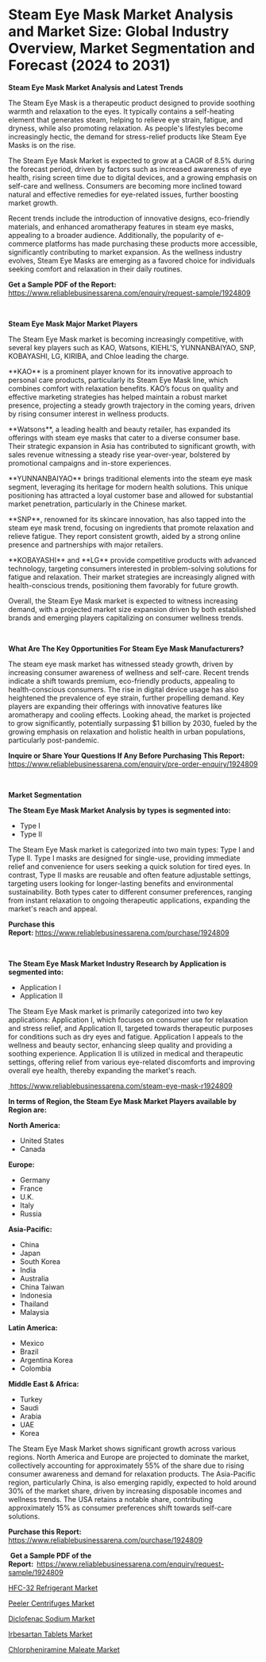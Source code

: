 <p><h1>Steam Eye Mask Market Analysis and Market Size: Global Industry Overview, Market Segmentation and Forecast (2024 to 2031)</h1></p><p><strong>Steam Eye Mask Market Analysis and Latest Trends</strong></p>
<p><p>The Steam Eye Mask is a therapeutic product designed to provide soothing warmth and relaxation to the eyes. It typically contains a self-heating element that generates steam, helping to relieve eye strain, fatigue, and dryness, while also promoting relaxation. As people's lifestyles become increasingly hectic, the demand for stress-relief products like Steam Eye Masks is on the rise.</p><p>The Steam Eye Mask Market is expected to grow at a CAGR of 8.5% during the forecast period, driven by factors such as increased awareness of eye health, rising screen time due to digital devices, and a growing emphasis on self-care and wellness. Consumers are becoming more inclined toward natural and effective remedies for eye-related issues, further boosting market growth. </p><p>Recent trends include the introduction of innovative designs, eco-friendly materials, and enhanced aromatherapy features in steam eye masks, appealing to a broader audience. Additionally, the popularity of e-commerce platforms has made purchasing these products more accessible, significantly contributing to market expansion. As the wellness industry evolves, Steam Eye Masks are emerging as a favored choice for individuals seeking comfort and relaxation in their daily routines.</p></p>
<p><strong>Get a Sample PDF of the Report:&nbsp;</strong> <a href="https://www.reliablebusinessarena.com/enquiry/request-sample/1924809?utm_campaign=1785&utm_medium=2&utm_source=Github&utm_content=ia&utm_term=24102024&utm_id=steam-eye-mask">https://www.reliablebusinessarena.com/enquiry/request-sample/1924809</a></p>
<p>&nbsp;</p>
<p><strong>Steam Eye Mask Major Market Players</strong></p>
<p><p>The Steam Eye Mask market is becoming increasingly competitive, with several key players such as KAO, Watsons, KIEHL'S, YUNNANBAIYAO, SNP, KOBAYASHI, LG, KIRIBA, and Chloe leading the charge. </p><p>**KAO** is a prominent player known for its innovative approach to personal care products, particularly its Steam Eye Mask line, which combines comfort with relaxation benefits. KAO’s focus on quality and effective marketing strategies has helped maintain a robust market presence, projecting a steady growth trajectory in the coming years, driven by rising consumer interest in wellness products.</p><p>**Watsons**, a leading health and beauty retailer, has expanded its offerings with steam eye masks that cater to a diverse consumer base. Their strategic expansion in Asia has contributed to significant growth, with sales revenue witnessing a steady rise year-over-year, bolstered by promotional campaigns and in-store experiences.</p><p>**YUNNANBAIYAO** brings traditional elements into the steam eye mask segment, leveraging its heritage for modern health solutions. This unique positioning has attracted a loyal customer base and allowed for substantial market penetration, particularly in the Chinese market.</p><p>**SNP**, renowned for its skincare innovation, has also tapped into the steam eye mask trend, focusing on ingredients that promote relaxation and relieve fatigue. They report consistent growth, aided by a strong online presence and partnerships with major retailers.</p><p>**KOBAYASHI** and **LG** provide competitive products with advanced technology, targeting consumers interested in problem-solving solutions for fatigue and relaxation. Their market strategies are increasingly aligned with health-conscious trends, positioning them favorably for future growth. </p><p>Overall, the Steam Eye Mask market is expected to witness increasing demand, with a projected market size expansion driven by both established brands and emerging players capitalizing on consumer wellness trends.</p></p>
<p>&nbsp;</p>
<p><strong>What Are The Key Opportunities For Steam Eye Mask Manufacturers?</strong></p>
<p><p>The steam eye mask market has witnessed steady growth, driven by increasing consumer awareness of wellness and self-care. Recent trends indicate a shift towards premium, eco-friendly products, appealing to health-conscious consumers. The rise in digital device usage has also heightened the prevalence of eye strain, further propelling demand. Key players are expanding their offerings with innovative features like aromatherapy and cooling effects. Looking ahead, the market is projected to grow significantly, potentially surpassing $1 billion by 2030, fueled by the growing emphasis on relaxation and holistic health in urban populations, particularly post-pandemic.</p></p>
<p><strong>Inquire or Share Your Questions If Any Before Purchasing This Report:</strong> <a href="https://www.reliablebusinessarena.com/enquiry/pre-order-enquiry/1924809?utm_campaign=1785&utm_medium=2&utm_source=Github&utm_content=ia&utm_term=24102024&utm_id=steam-eye-mask">https://www.reliablebusinessarena.com/enquiry/pre-order-enquiry/1924809</a></p>
<p>&nbsp;</p>
<p><strong>Market Segmentation</strong></p>
<p><strong>The Steam Eye Mask Market Analysis by types is segmented into:</strong></p>
<p><ul><li>Type I</li><li>Type II</li></ul></p>
<p><p>The Steam Eye Mask market is categorized into two main types: Type I and Type II. Type I masks are designed for single-use, providing immediate relief and convenience for users seeking a quick solution for tired eyes. In contrast, Type II masks are reusable and often feature adjustable settings, targeting users looking for longer-lasting benefits and environmental sustainability. Both types cater to different consumer preferences, ranging from instant relaxation to ongoing therapeutic applications, expanding the market's reach and appeal.</p></p>
<p><strong>Purchase this Report:&nbsp;</strong><a href="https://www.reliablebusinessarena.com/purchase/1924809?utm_campaign=1785&utm_medium=2&utm_source=Github&utm_content=ia&utm_term=24102024&utm_id=steam-eye-mask">https://www.reliablebusinessarena.com/purchase/1924809</a></p>
<p>&nbsp;</p>
<p><strong>The Steam Eye Mask Market Industry Research by Application is segmented into:</strong></p>
<p><ul><li>Application I</li><li>Application II</li></ul></p>
<p><p>The Steam Eye Mask market is primarily categorized into two key applications: Application I, which focuses on consumer use for relaxation and stress relief, and Application II, targeted towards therapeutic purposes for conditions such as dry eyes and fatigue. Application I appeals to the wellness and beauty sector, enhancing sleep quality and providing a soothing experience. Application II is utilized in medical and therapeutic settings, offering relief from various eye-related discomforts and improving overall eye health, thereby expanding the market's reach.</p></p>
<p><a href="https://www.reliablebusinessarena.com/steam-eye-mask-r1924809?utm_campaign=1785&utm_medium=2&utm_source=Github&utm_content=ia&utm_term=24102024&utm_id=steam-eye-mask">&nbsp;https://www.reliablebusinessarena.com/steam-eye-mask-r1924809</a></p>
<p><strong>In terms of Region, the Steam Eye Mask Market Players available by Region are:</strong></p>
<p>
    <p> <strong> North America: </strong>
        <ul>
            <li>United States</li>
            <li>Canada</li>
        </ul>
        </p> 
    <p> <strong> Europe: </strong>
        <ul>
            <li>Germany</li>
            <li>France</li>
            <li>U.K.</li>
            <li>Italy</li>
            <li>Russia</li>
        </ul>
        </p> 
    <p> <strong> Asia-Pacific: </strong>
        <ul>
            <li>China</li>
            <li>Japan</li>
            <li>South Korea</li>
            <li>India</li>
            <li>Australia</li>
            <li>China Taiwan</li>
            <li>Indonesia</li>
            <li>Thailand</li>
            <li>Malaysia</li>
        </ul>
        </p> 
    <p> <strong> Latin America: </strong>
        <ul>
            <li>Mexico</li>
            <li>Brazil</li>
            <li>Argentina Korea</li>
            <li>Colombia</li>
        </ul>
        </p> 
    <p> <strong> Middle East & Africa: </strong>
        <ul>
            <li>Turkey</li>
            <li>Saudi</li>
            <li>Arabia</li>
            <li>UAE</li>
            <li>Korea</li>
        </ul>
    </p>
    </p>
<p><p>The Steam Eye Mask Market shows significant growth across various regions. North America and Europe are projected to dominate the market, collectively accounting for approximately 55% of the share due to rising consumer awareness and demand for relaxation products. The Asia-Pacific region, particularly China, is also emerging rapidly, expected to hold around 30% of the market share, driven by increasing disposable incomes and wellness trends. The USA retains a notable share, contributing approximately 15% as consumer preferences shift towards self-care solutions.</p></p>
<p><strong>Purchase this Report: </strong><a href="https://www.reliablebusinessarena.com/purchase/1924809?utm_campaign=1785&utm_medium=2&utm_source=Github&utm_content=ia&utm_term=24102024&utm_id=steam-eye-mask">https://www.reliablebusinessarena.com/purchase/1924809</a></p>
<p>&nbsp;<strong>Get a Sample PDF of the Report:&nbsp;&nbsp;</strong><a href="https://www.reliablebusinessarena.com/enquiry/request-sample/1924809?utm_campaign=1785&utm_medium=2&utm_source=Github&utm_content=ia&utm_term=24102024&utm_id=steam-eye-mask">https://www.reliablebusinessarena.com/enquiry/request-sample/1924809</a></p>
<p><strong></strong></p>
<p><p><a href="https://github.com/santosh758595/Market-Research-Report-List-6/blob/main/hfc-32-refrigerant-market.md?utm_campaign=1785&utm_medium=2&utm_source=Github&utm_content=ia&utm_term=24102024&utm_id=steam-eye-mask">HFC-32 Refrigerant Market</a></p><p><a href="https://issuu.com/reportprime-2/docs/peeler-centrifuges-market-size-2030_6ef041434b7eca?utm_campaign=1785&utm_medium=2&utm_source=Github&utm_content=ia&utm_term=24102024&utm_id=steam-eye-mask">Peeler Centrifuges Market</a></p><p><a href="https://www.linkedin.com/pulse/global-diclofenac-sodium-industry-analysis-share-growth-p2scf?utm_campaign=1785&utm_medium=2&utm_source=Github&utm_content=ia&utm_term=24102024&utm_id=steam-eye-mask">Diclofenac Sodium Market</a></p><p><a href="https://www.linkedin.com/pulse/irbesartan-tablets-market-matrix-applications-types-cagr-d1d6f?utm_campaign=1785&utm_medium=2&utm_source=Github&utm_content=ia&utm_term=24102024&utm_id=steam-eye-mask">Irbesartan Tablets Market</a></p><p><a href="https://www.linkedin.com/pulse/chlorpheniramine-maleate-market-velocity-131-cagr-trajectory-0pmof?utm_campaign=1785&utm_medium=2&utm_source=Github&utm_content=ia&utm_term=24102024&utm_id=steam-eye-mask">Chlorpheniramine Maleate Market</a></p></p>